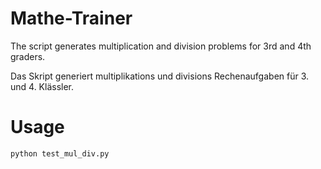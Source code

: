 # Mathe-Trainer

The script generates multiplication and division problems for 3rd and 4th graders.

Das Skript generiert multiplikations und divisions Rechenaufgaben für 3. und 4. Klässler.

# Usage

    python test_mul_div.py
